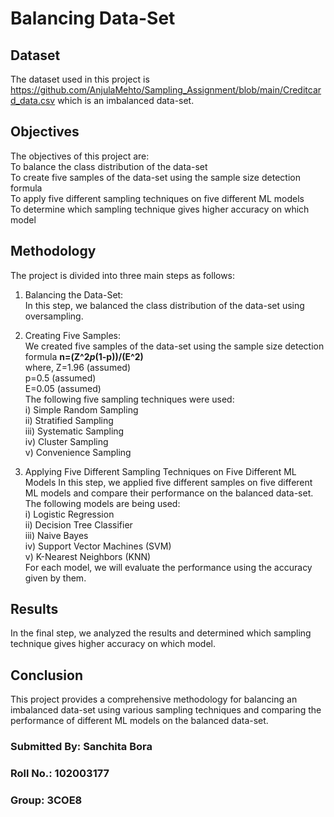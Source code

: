 # Balancing Data-Set

## Dataset
The dataset used in this project is https://github.com/AnjulaMehto/Sampling_Assignment/blob/main/Creditcard_data.csv which is an imbalanced data-set.

## Objectives
The objectives of this project are:<br>
To balance the class distribution of the data-set<br>
To create five samples of the data-set using the sample size detection formula<br>
To apply five different sampling techniques on five different ML models<br>
To determine which sampling technique gives higher accuracy on which model<br>

## Methodology
The project is divided into three main steps as follows:

1. Balancing the Data-Set:<br>
In this step, we balanced the class distribution of the data-set using oversampling.

2. Creating Five Samples:<br>
We created five samples of the data-set using the sample size detection formula 
<b>n=(Z^2*p*(1-p))/(E^2)</b><br>
where, Z=1.96 (assumed)<br>
       p=0.5 (assumed)<br>
       E=0.05 (assumed)<br>
The following five sampling techniques were used:<br>
i) Simple Random Sampling<br>
ii) Stratified Sampling<br>
iii) Systematic Sampling<br> 
iv) Cluster Sampling<br> 
v) Convenience Sampling<br>

3. Applying Five Different Sampling Techniques on Five Different ML Models
In this step, we applied five different samples on five different ML models and compare their performance on the balanced data-set. The following models are being used:<br>
i) Logistic Regression<br>
ii) Decision Tree Classifier<br>
iii) Naive Bayes<br>
iv) Support Vector Machines (SVM)<br>
v) K-Nearest Neighbors (KNN)<br>
For each model, we will evaluate the performance using the accuracy given by them.

## Results
In the final step, we analyzed the results and determined which sampling technique gives higher accuracy on which model.

## Conclusion
This project provides a comprehensive methodology for balancing an imbalanced data-set using various sampling techniques and comparing the performance of different ML models on the balanced data-set.


### Submitted By: Sanchita Bora
### Roll No.: 102003177
### Group: 3COE8
